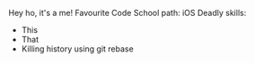 Hey ho, it's a me!
Favourite Code School path: iOS
Deadly skills:
* This
* That
* Killing history using git rebase